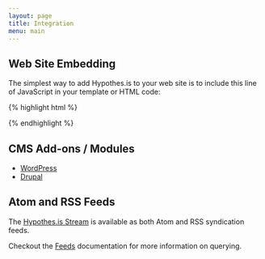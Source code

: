 ```yaml
---
layout: page
title: Integration
menu: main
---
```


## Web Site Embedding

The simplest way to add Hypothes.is to your web site is to include this line of
JavaScript in your template or HTML code:

{% highlight html %}
<script defer async src="//hypothes.is/embed.js"></script>
{% endhighlight %}

## CMS Add-ons / Modules

* [WordPress](http://wordpress.org/plugins/hypothesis/)
* [Drupal](https://www.drupal.org/project/hypothesis/)

## Atom and RSS Feeds

The [Hypothes.is Stream](http://hypothes.is/stream) is available as both Atom
and RSS syndication feeds.

Checkout the [Feeds](api/feeds.html) documentation for more information on
querying.

